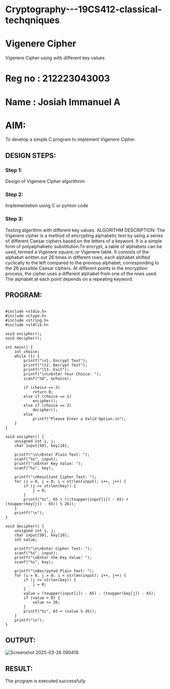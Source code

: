 # Cryptography---19CS412-classical-techqniques

# Vigenere Cipher
Vigenere Cipher using with different key values

# Reg no : 212223043003
# Name :   Josiah Immanuel A

# AIM:

To develop a simple C program to implement Vigenere Cipher.

## DESIGN STEPS:

### Step 1:

Design of Vigenere Cipher algorithnm 

### Step 2:

Implementation using C or pyhton code

### Step 3:

Testing algorithm with different key values. 
ALGORITHM DESCRIPTION:
The Vigenere cipher is a method of encrypting alphabetic text by using a series of different Caesar ciphers based on the letters of a keyword. It is a simple form of polyalphabetic substitution.To encrypt, a table of alphabets can be used, termed a Vigenere square, or Vigenere table. It consists of the alphabet written out 26 times in different rows, each alphabet shifted cyclically to the left compared to the previous alphabet, corresponding to the 26 possible Caesar ciphers. At different points in the encryption process, the cipher uses a different alphabet from one of the rows used. The alphabet at each point depends on a repeating keyword.




## PROGRAM:
~~~

#include <stdio.h>
#include <ctype.h>
#include <string.h>
#include <stdlib.h>

void encipher();
void decipher();

int main() {
    int choice;
    while (1) {
        printf("\n1. Encrypt Text");
        printf("\t2. Decrypt Text");
        printf("\t3. Exit");
        printf("\n\nEnter Your Choice: ");
        scanf("%d", &choice);
        
        if (choice == 3)
            return 0; 
        else if (choice == 1)
            encipher();
        else if (choice == 2)
            decipher();
        else
            printf("Please Enter a Valid Option.\n");
    }
}

void encipher() {
    unsigned int i, j;
    char input[50], key[10];
    
    printf("\n\nEnter Plain Text: ");
    scanf("%s", input);
    printf("\nEnter Key Value: ");
    scanf("%s", key);
    
    printf("\nResultant Cipher Text: ");
    for (i = 0, j = 0; i < strlen(input); i++, j++) {
        if (j >= strlen(key)) {
            j = 0;
        }
        printf("%c", 65 + (((toupper(input[i]) - 65) + (toupper(key[j]) - 65)) % 26));
    }
    printf("\n"); 
}

void decipher() {
    unsigned int i, j;
    char input[50], key[10];
    int value;
    
    printf("\n\nEnter Cipher Text: ");
    scanf("%s", input);
    printf("\nEnter the Key Value: ");
    scanf("%s", key);
    
    printf("\nDecrypted Plain Text: ");
    for (i = 0, j = 0; i < strlen(input); i++, j++) {
        if (j >= strlen(key)) {
            j = 0; 
        }
        value = (toupper(input[i]) - 65) - (toupper(key[j]) - 65);
        if (value < 0) {
            value += 26; 
        }
        printf("%c", 65 + (value % 26));
    }
    printf("\n"); 
}
~~~



## OUTPUT:
![Screenshot 2025-03-26 090418](https://github.com/user-attachments/assets/b625f18f-9b0d-4d7c-9724-cc6b7d2fb4fa)

## RESULT:
The program is executed successfully
